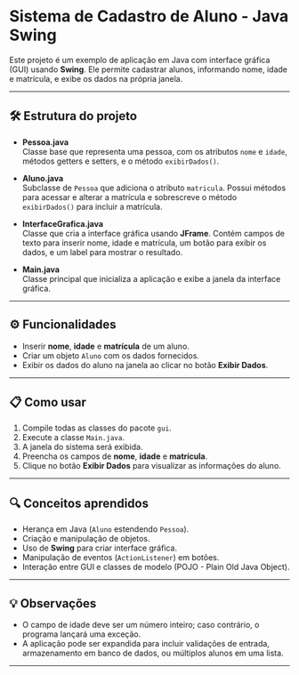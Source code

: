 # Sistema de Cadastro de Aluno - Java Swing

Este projeto é um exemplo de aplicação em Java com interface gráfica (GUI) usando **Swing**. Ele permite cadastrar alunos, informando nome, idade e matrícula, e exibe os dados na própria janela.

---

## 🛠 Estrutura do projeto

- **Pessoa.java**  
  Classe base que representa uma pessoa, com os atributos `nome` e `idade`, métodos getters e setters, e o método `exibirDados()`.

- **Aluno.java**  
  Subclasse de `Pessoa` que adiciona o atributo `matricula`. Possui métodos para acessar e alterar a matrícula e sobrescreve o método `exibirDados()` para incluir a matrícula.

- **InterfaceGrafica.java**  
  Classe que cria a interface gráfica usando **JFrame**. Contém campos de texto para inserir nome, idade e matrícula, um botão para exibir os dados, e um label para mostrar o resultado.

- **Main.java**  
  Classe principal que inicializa a aplicação e exibe a janela da interface gráfica.

---

## ⚙️ Funcionalidades

- Inserir **nome**, **idade** e **matrícula** de um aluno.  
- Criar um objeto `Aluno` com os dados fornecidos.  
- Exibir os dados do aluno na janela ao clicar no botão **Exibir Dados**.

---

## 📋 Como usar

1. Compile todas as classes do pacote `gui`.  
2. Execute a classe `Main.java`.  
3. A janela do sistema será exibida.  
4. Preencha os campos de **nome**, **idade** e **matrícula**.  
5. Clique no botão **Exibir Dados** para visualizar as informações do aluno.

---

## 🔍 Conceitos aprendidos

- Herança em Java (`Aluno` estendendo `Pessoa`).  
- Criação e manipulação de objetos.  
- Uso de **Swing** para criar interface gráfica.  
- Manipulação de eventos (`ActionListener`) em botões.  
- Interação entre GUI e classes de modelo (POJO - Plain Old Java Object).

---

## 💡 Observações

- O campo de idade deve ser um número inteiro; caso contrário, o programa lançará uma exceção.  
- A aplicação pode ser expandida para incluir validações de entrada, armazenamento em banco de dados, ou múltiplos alunos em uma lista.

---
